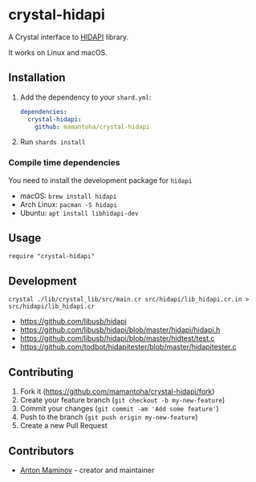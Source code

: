 # crystal-hidapi

A Crystal interface to [HIDAPI](https://github.com/libusb/hidapi) library.

It works on Linux and macOS.

## Installation

1. Add the dependency to your `shard.yml`:

   ```yaml
   dependencies:
     crystal-hidapi:
       github: mamantoha/crystal-hidapi
   ```

2. Run `shards install`

### Compile time dependencies

You need to install the development package for `hidapi`

- macOS: `brew install hidapi`
- Arch Linux: `pacman -S hidapi`
- Ubuntu: `apt install libhidapi-dev`

## Usage

```crystal
require "crystal-hidapi"
```

## Development

```
crystal ./lib/crystal_lib/src/main.cr src/hidapi/lib_hidapi.cr.in > src/hidapi/lib_hidapi.cr
```

- https://github.com/libusb/hidapi
- https://github.com/libusb/hidapi/blob/master/hidapi/hidapi.h
- https://github.com/libusb/hidapi/blob/master/hidtest/test.c
- https://github.com/todbot/hidapitester/blob/master/hidapitester.c

## Contributing

1. Fork it (<https://github.com/mamantoha/crystal-hidapi/fork>)
2. Create your feature branch (`git checkout -b my-new-feature`)
3. Commit your changes (`git commit -am 'Add some feature'`)
4. Push to the branch (`git push origin my-new-feature`)
5. Create a new Pull Request

## Contributors

- [Anton Maminov](https://github.com/mamantoha) - creator and maintainer
